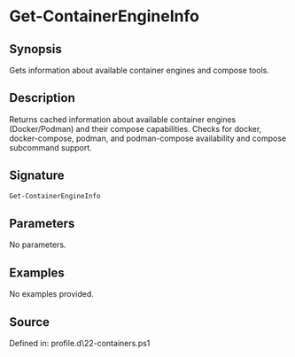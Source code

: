 # Get-ContainerEngineInfo

## Synopsis

Gets information about available container engines and compose tools.

## Description

Returns cached information about available container engines (Docker/Podman) and their compose capabilities.
    Checks for docker, docker-compose, podman, and podman-compose availability and compose subcommand support.

## Signature

```powershell
Get-ContainerEngineInfo
```

## Parameters

No parameters.

## Examples

No examples provided.

## Source

Defined in: profile.d\22-containers.ps1
